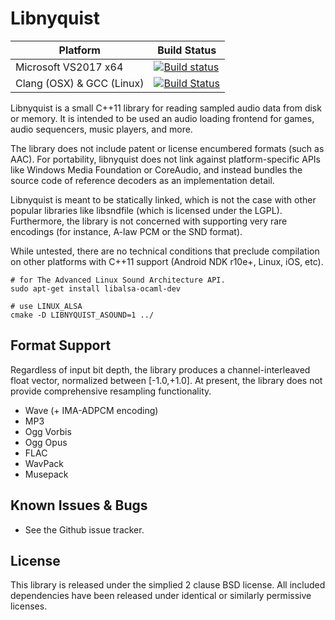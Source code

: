 # Libnyquist


Platform | Build Status |
-------- | ------------ |
Microsoft VS2017 x64 | [![Build status](https://ci.appveyor.com/api/projects/status/2xeuyuxy618ndf4r?svg=true)](https://ci.appveyor.com/project/ddiakopoulos/libnyquist) |
Clang (OSX) & GCC (Linux) | [![Build Status](https://travis-ci.org/ddiakopoulos/libnyquist.svg?branch=master)](https://travis-ci.org/ddiakopoulos/libnyquist) |

Libnyquist is a small C++11 library for reading sampled audio data from disk or memory. It is intended to be used an audio loading frontend for games, audio sequencers, music players, and more.

The library does not include patent or license encumbered formats (such as AAC). For portability, libnyquist does not link against platform-specific APIs like Windows Media Foundation or CoreAudio, and instead bundles the source code of reference decoders as an implementation detail.

Libnyquist is meant to be statically linked, which is not the case with other popular libraries like libsndfile (which is licensed under the LGPL). Furthermore, the library is not concerned with supporting very rare encodings (for instance, A-law PCM or the SND format). 
 
While untested, there are no technical conditions that preclude compilation on other platforms with C++11 support (Android NDK r10e+, Linux, iOS, etc).

```shell
# for The Advanced Linux Sound Architecture API.
sudo apt-get install libalsa-ocaml-dev

# use LINUX_ALSA
cmake -D LIBNYQUIST_ASOUND=1 ../

```


## Format Support

Regardless of input bit depth, the library produces a channel-interleaved float vector, normalized between [-1.0,+1.0]. At present, the library does not provide comprehensive resampling functionality. 

* Wave (+ IMA-ADPCM encoding)
* MP3
* Ogg Vorbis
* Ogg Opus
* FLAC
* WavPack
* Musepack

## Known Issues & Bugs
* See the Github issue tracker. 

## License
This library is released under the simplied 2 clause BSD license. All included dependencies have been released under identical or similarly permissive licenses.
